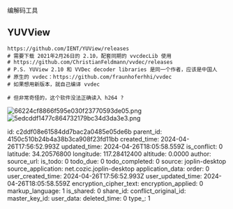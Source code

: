 编解码工具

## YUVView
```shell
https://github.com/IENT/YUView/releases
# 需要下载 2021年2月26日的 2.10，配套同期的 vvcdecLib 使用
# https://github.com/ChristianFeldmann/vvdec/releases
# P.S. YUView 2.10 和 VVDec decoder libraries 是同一个作者，应该是中国人
# 原生的 vvdec：https://github.com/fraunhoferhhi/vvdec
# 如果想用新版本，就自己编译 vvdec

# 但非常奇怪的，这个软件没法正确读入 h264 ?
```
![66224cf8866f595e030f23770593de05.png](:/edc4860377ea4dfc994346fafee4bf76)
![5edcddf1477c864732179bc34d3da3e3.png](:/6313aa67fb2a4d8b9a0bb37c15377a9f)


id: c2ddf08e61584dd7bac2a0485e05de6b
parent_id: 4150c510b24b4a38b3ca908f23fd11bb
created_time: 2024-04-26T17:56:52.993Z
updated_time: 2024-04-26T18:05:58.559Z
is_conflict: 0
latitude: 34.20576800
longitude: 117.28412400
altitude: 0.0000
author: 
source_url: 
is_todo: 0
todo_due: 0
todo_completed: 0
source: joplin-desktop
source_application: net.cozic.joplin-desktop
application_data: 
order: 0
user_created_time: 2024-04-26T17:56:52.993Z
user_updated_time: 2024-04-26T18:05:58.559Z
encryption_cipher_text: 
encryption_applied: 0
markup_language: 1
is_shared: 0
share_id: 
conflict_original_id: 
master_key_id: 
user_data: 
deleted_time: 0
type_: 1